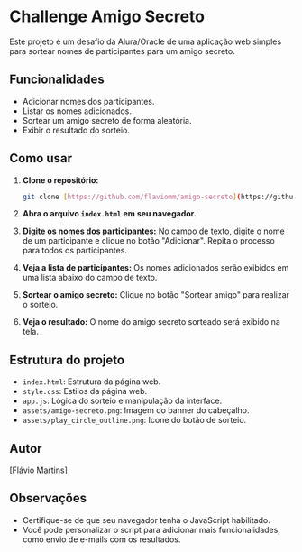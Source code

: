 # Challenge Amigo Secreto

Este projeto é um desafio da Alura/Oracle de uma aplicação web simples para sortear nomes de participantes para um amigo secreto.

## Funcionalidades

* Adicionar nomes dos participantes.
* Listar os nomes adicionados.
* Sortear um amigo secreto de forma aleatória.
* Exibir o resultado do sorteio.

## Como usar

1.  **Clone o repositório:**

    ```bash
    git clone [https://github.com/flaviomm/amigo-secreto](https://github.com/flaviomm/amigo-secreto)
    ```

2.  **Abra o arquivo `index.html` em seu navegador.**

3.  **Digite os nomes dos participantes:** No campo de texto, digite o nome de um participante e clique no botão "Adicionar". Repita o processo para todos os participantes.

4.  **Veja a lista de participantes:** Os nomes adicionados serão exibidos em uma lista abaixo do campo de texto.

5.  **Sortear o amigo secreto:** Clique no botão "Sortear amigo" para realizar o sorteio.

6.  **Veja o resultado:** O nome do amigo secreto sorteado será exibido na tela.

## Estrutura do projeto

* `index.html`: Estrutura da página web.
* `style.css`: Estilos da página web.
* `app.js`: Lógica do sorteio e manipulação da interface.
* `assets/amigo-secreto.png`: Imagem do banner do cabeçalho.
* `assets/play_circle_outline.png`: Icone do botão de sorteio.

## Autor

[Flávio Martins]

## Observações

* Certifique-se de que seu navegador tenha o JavaScript habilitado.
* Você pode personalizar o script para adicionar mais funcionalidades, como envio de e-mails com os resultados.
